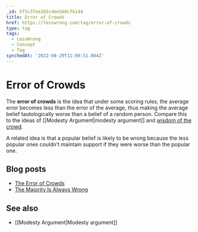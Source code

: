 ```yaml
---
_id: 5f5c37ee1b5cdee568cfb144
title: Error of Crowds
href: https://lesswrong.com/tag/error-of-crowds
type: tag
tags:
  - LessWrong
  - Concept
  - Tag
synchedAt: '2022-08-29T11:09:51.064Z'
---
```

# Error of Crowds

The **error of crowds** is the idea that under some scoring rules, the average error becomes less than the error of the average, thus making the average belief tautologically worse than a belief of a random person. Compare this to the ideas of [[Modesty Argument|modesty argument]] and [wisdom of the crowd](https://www.lesswrong.com/tag/wisdom-of-the-crowd).

A related idea is that a popular belief is likely to be wrong because the less popular ones couldn't maintain support if they were worse than the popular one.

Blog posts
----------

*   [The Error of Crowds](http://lesswrong.com/lw/hc/the_error_of_crowds/)
*   [The Majority Is Always Wrong](http://lesswrong.com/lw/hd/the_majority_is_always_wrong/)

See also
--------

*   [[Modesty Argument|Modesty argument]]